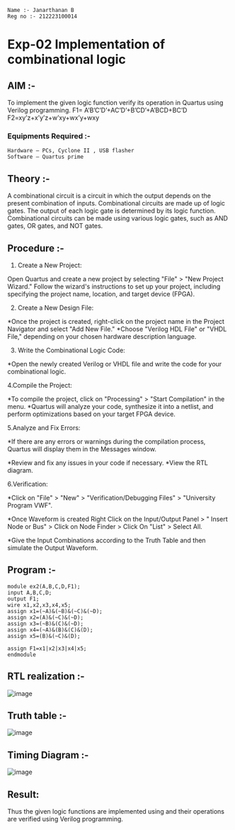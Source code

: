 ```
Name :- Janarthanan B
Reg no :- 212223100014
```
# Exp-02 Implementation of combinational logic
 
## AIM :-
To implement the given logic function verify its operation in Quartus using Verilog programming.
 F1= A’B’C’D’+AC’D’+B’CD’+A’BCD+BC’D
F2=xy’z+x’y’z+w’xy+wx’y+wxy
 
### Equipments Required :-
    Hardware – PCs, Cyclone II , USB flasher
    Software – Quartus prime

## Theory :-
A combinational circuit is a circuit in which the output depends on the present
combination of inputs. Combinational circuits are made up of logic gates. The output of
each logic gate is determined by its logic function. Combinational circuits can be made
using various logic gates, such as AND gates, OR gates, and NOT gates.

## Procedure :- 
1. Create a New Project:

Open Quartus and create a new project by selecting "File" > "New Project
Wizard."
Follow the wizard's instructions to set up your project, including specifying the
project name, location, and target device (FPGA).

2. Create a New Design File:

*Once the project is created, right-click on the project name in the Project Navigator
and select "Add New File."
*Choose "Verilog HDL File" or "VHDL File," depending on your chosen hardware
description language.

3. Write the Combinational Logic Code:

*Open the newly created Verilog or VHDL file and write the code for your
combinational logic.

4.Compile the Project:

*To compile the project, click on "Processing" > "Start Compilation" in the
menu.
*Quartus will analyze your code, synthesize it into a netlist, and perform
optimizations based on your target FPGA device.

5.Analyze and Fix Errors:

*If there are any errors or warnings during the compilation process,
Quartus will display them in the Messages window.

*Review and fix any issues in your code if necessary.
*View the RTL diagram.

6.Verification: 

*Click on "File" > "New" > "Verification/Debugging Files" > "University
Program VWF".

*Once Waveform is created Right Click on the Input/Output Panel > " Insert
Node or Bus" > Click on Node Finder > Click On "List" > Select All.

*Give the Input Combinations according to the Truth Table and then simulate
the Output Waveform.


## Program :-
```
module ex2(A,B,C,D,F1);
input A,B,C,D;
output F1;
wire x1,x2,x3,x4,x5;
assign x1=(~A)&(~B)&(~C)&(~D);
assign x2=(A)&(~C)&(~D);
assign x3=(~B)&(C)&(~D);
assign x4=(~A)&(B)&(C)&(D);
assign x5=(B)&(~C)&(D);

assign F1=x1|x2|x3|x4|x5;
endmodule
```

## RTL realization :-
![image](https://github.com/jokerjana/Experiment--02-Implementation-of-combinational-logic-/assets/147173630/c874d3de-7665-4b89-b8f3-d9ada23607b2)

## Truth table :-
![image](https://github.com/Raji1009/Experiment--02-Implementation-of-combinational-logic-/assets/89059861/b569bbc1-d572-4fc8-81e3-8470c5f7be88)

## Timing Diagram :-
![image](https://github.com/Raji1009/Experiment--02-Implementation-of-combinational-logic-/assets/89059861/14a6b9c3-6847-41a5-8b04-837bd18bc4c2)

## Result:
Thus the given logic functions are implemented using  and their operations are verified using Verilog programming.
